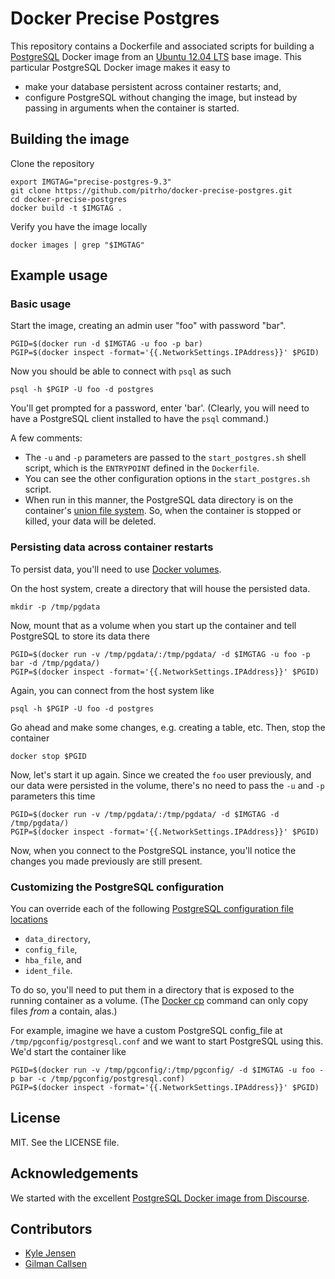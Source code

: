 # Docker Precise Postgres

This repository contains a Dockerfile and associated
scripts for building a [PostgreSQL](http://www.postgresql.org/)
Docker image from an [Ubuntu 12.04 LTS](http://releases.ubuntu.com/precise/)
base image.  This particular PostgreSQL Docker image
makes it easy to

* make your database persistent across container restarts; and,
* configure PostgreSQL without changing the image, but instead by passing in arguments when the container is started.


## Building the image

Clone the repository

	export IMGTAG="precise-postgres-9.3"
	git clone https://github.com/pitrho/docker-precise-postgres.git
	cd docker-precise-postgres
	docker build -t $IMGTAG .

Verify you have the image locally

	docker images | grep "$IMGTAG"

## Example usage

### Basic usage

Start the image, creating an admin user "foo" with password "bar".

	PGID=$(docker run -d $IMGTAG -u foo -p bar)
	PGIP=$(docker inspect -format='{{.NetworkSettings.IPAddress}}' $PGID)

Now you should be able to connect with `psql` as such

	psql -h $PGIP -U foo -d postgres

You'll get prompted for a password, enter 'bar'.  (Clearly, you will need
to have a PostgreSQL client installed to have the `psql` command.)

A few comments:

* The `-u` and `-p` parameters are passed to the `start_postgres.sh` shell script, which is the `ENTRYPOINT` defined in the `Dockerfile`.
* You can see the other configuration options in the `start_postgres.sh` script.
* When run in this manner, the PostgreSQL data directory is on the container's [union file system](http://docs.docker.io/en/latest/terms/layer/). So, when the container is stopped or killed, your data will be deleted.


### Persisting data across container restarts

To persist data, you'll need to use
[Docker volumes](http://docs.docker.io/en/latest/use/working_with_volumes/).

On the host system, create a directory that will house the persisted
data.

	mkdir -p /tmp/pgdata

Now, mount that as a volume when you start up the container and
tell PostgreSQL to store its data there

	PGID=$(docker run -v /tmp/pgdata/:/tmp/pgdata/ -d $IMGTAG -u foo -p bar -d /tmp/pgdata/)
	PGIP=$(docker inspect -format='{{.NetworkSettings.IPAddress}}' $PGID)

Again, you can connect from the host system like

	psql -h $PGIP -U foo -d postgres

Go ahead and make some changes, e.g. creating a table, etc.  Then,
stop the container

	docker stop $PGID

Now, let's start it up again. Since we created the `foo` user previously, and
our data were persisted in the volume, there's no need to pass the `-u` and 
`-p` parameters this time

	PGID=$(docker run -v /tmp/pgdata/:/tmp/pgdata/ -d $IMGTAG -d /tmp/pgdata/)
	PGIP=$(docker inspect -format='{{.NetworkSettings.IPAddress}}' $PGID)

Now, when you connect to the PostgreSQL instance, you'll notice the changes
you made previously are still present.


### Customizing the PostgreSQL configuration

You can override each of the following
[PostgreSQL configuration file locations](http://www.postgresql.org/docs/9.1/static/runtime-config-file-locations.html)

* `data_directory`, 
* `config_file`, 
* `hba_file`, and
* `ident_file`.

To do so, you'll need to put them in a directory that is exposed to
the running container as a volume.  (The
[Docker cp](http://docs.docker.io/en/master/commandline/command/cp/)
command can only copy files *from* a contain, alas.)

For example, imagine we have a custom PostgreSQL config_file at `/tmp/pgconfig/postgresql.conf`
and we want to start PostgreSQL using this.  We'd start the container like

	PGID=$(docker run -v /tmp/pgconfig/:/tmp/pgconfig/ -d $IMGTAG -u foo -p bar -c /tmp/pgconfig/postgresql.conf)
	PGIP=$(docker inspect -format='{{.NetworkSettings.IPAddress}}' $PGID)


## License

MIT. See the LICENSE file.


## Acknowledgements

We started with the excellent
[PostgreSQL Docker image from Discourse](https://github.com/srid/discourse-docker/tree/master/postgresql).


## Contributors

* [Kyle Jensen](https://github.com/kljensen)
* [Gilman Callsen](https://github.com/callseng)